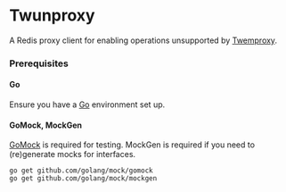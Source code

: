# Twunproxy
A Redis proxy client for enabling operations unsupported by [Twemproxy](https://github.com/twitter/twemproxy).

### Prerequisites

#### Go
Ensure you have a [Go](http://golang.org/doc/install) environment set up.

#### GoMock, MockGen
[GoMock](http://godoc.org/code.google.com/p/gomock/gomock) is required for testing. MockGen is required if you need to (re)generate mocks for interfaces.
```
go get github.com/golang/mock/gomock
go get github.com/golang/mock/mockgen
```



